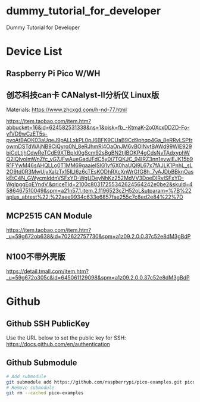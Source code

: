 # dummy_tutorial_for_developer
Dummy Tutorial for Developer

# Device List
## Raspberry Pi Pico W/WH

## 创芯科技can卡 CANalyst-II分析仪 Linux版
Materials: https://www.zhcxgd.com/h-nd-77.html

https://item.taobao.com/item.htm?abbucket=16&id=624582531338&ns=1&pisk=fb_-KtmaK-2o0XcxDDZD-Fo-yfVD9wCzET5s-pvoAtBAOK03aUqeJ9pALLxkPL0pJ6BFK9CUaB9Cd9phqo4Ga_8eRRvLSPfrowmDSTdWAjNB9CiQyrq0N_8eRJhmRl4OaOnJM6vBOINvtBAWd99WlE929biCdLtjhCdwReTCdE9XTBpId0gScm92sBgBN2tjlBOKP4gCdsNvTAdxyphWQ2IQlvoImWnZfc_vG7JFwAueGadJFdC5y0i7TQKJC_94IRZ3nn1evwlEJK15b9R1FYwM46sAHQLLo0T1MM69gaaieISlG1vf6X0haUQl9L67x7fAJLK1PnhL_sL2O9td0R3MwUjvXaIzTx15ILI6z6cTEsKODhRXcXnWrGfG8h_7yAJDbBBknOaskEtC4N_GWycmIddnVSFxYD-WgUDeyNhKz252MdVV3DoeDIRvISFxYD-WgIpggEoEYndV.&priceTId=2100c80317255342624564242e0be2&skuId=4586467510049&spm=a21n57.1.item.2.1196523cZH52oL&utparam=%7B%22aplus_abtest%22:%22aee9934c633e6857fae255c7c8ed2e84%22%7D

## MCP2515 CAN Module
https://item.taobao.com/item.htm?_u=59g672ob638&id=702622757730&spm=a1z09.2.0.0.37c52e8dM3gBdP

## N100不带外壳版
https://detail.tmall.com/item.htm?_u=59g672o305c&id=645061129098&spm=a1z09.2.0.0.37c52e8dM3gBdP

# Github
## Github SSH PublicKey
Use the URL below to set the public key for SSH: https://docs.github.com/en/authentication

## Github Submodule
```sh
# Add submodule
git submodule add https://github.com/raspberrypi/pico-examples.git pico-examples
# Remove submodule
git rm --cached pico-examples
```
